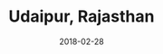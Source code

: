 ---
title: Udaipur, Rajasthan
date: 2018-02-28
countries:
  - India
resources:
  - src: feature.jpg
    params: 
      weight: 0
  - src: DSCF2447.jpg
    params: 
      weight: 1
  - src: DSCF2450.jpg
    params: 
      weight: 2
  - src: DSCF2455.jpg
    params: 
      weight: 3
  - src: DSCF2460.jpg
    params: 
      weight: 4
  - src: DSCF2494.jpg
    params: 
      weight: 5
  - src: DSCF2518.jpg
    params: 
      weight: 6
  - src: DSCF2510.jpg
    params: 
      weight: 7
  - src: DSCF2506.jpg
    params: 
      weight: 8
  - src: DSCF2504.jpg
    params: 
      weight: 9
  - src: DSCF2552.jpg
    params: 
      weight: 10
  - src: DSCF2622.jpg
    params: 
      weight: 11
  - src: DSCF2624.jpg
    params: 
      weight: 12
---